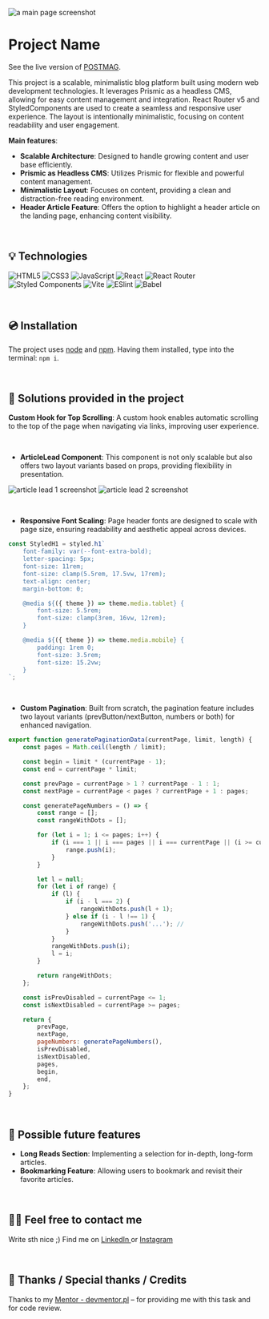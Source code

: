 ![a main page screenshot](src/images/main-page-screenshot.png)

# Project Name

See the live version of [POSTMAG](https://yakksiek.github.io/blog-prismic-cms/#/).

This project is a scalable, minimalistic blog platform built using modern web development technologies. It leverages Prismic as a headless CMS, allowing for easy content management and integration. React Router v5 and StyledComponents are used to create a seamless and responsive user experience. The layout is intentionally minimalistic, focusing on content readability and user engagement.

**Main features**:

-   **Scalable Architecture**: Designed to handle growing content and user base efficiently.
-   **Prismic as Headless CMS**: Utilizes Prismic for flexible and powerful content management.
-   **Minimalistic Layout**: Focuses on content, providing a clean and distraction-free reading environment.
-   **Header Article Feature**: Offers the option to highlight a header article on the landing page, enhancing content visibility.

&nbsp;

## 💡 Technologies

![HTML5](https://img.shields.io/badge/html5-%23E34F26.svg?style=for-the-badge&logo=html5&logoColor=white)
![CSS3](https://img.shields.io/badge/css3-%231572B6.svg?style=for-the-badge&logo=css3&logoColor=white)
![JavaScript](https://img.shields.io/badge/javascript-%23323330.svg?style=for-the-badge&logo=javascript&logoColor=%23F7DF1E)
![React](https://img.shields.io/badge/react-%2320232a.svg?style=for-the-badge&logo=react&logoColor=%2361DAFB)
![React Router](https://img.shields.io/badge/React_Router-CA4245?style=for-the-badge&logo=react-router&logoColor=white)
![Styled Components](https://img.shields.io/badge/styled--components-DB7093?style=for-the-badge&logo=styled-components&logoColor=white)
![Vite](https://img.shields.io/badge/vite-%23646CFF.svg?style=for-the-badge&logo=vite&logoColor=white)
![ESlint](https://img.shields.io/badge/ESLint-4B3263?style=for-the-badge&logo=eslint&logoColor=white)
![Babel](https://img.shields.io/badge/Babel-F9DC3e?style=for-the-badge&logo=babel&logoColor=black)

&nbsp;

## 💿 Installation

The project uses [node](https://nodejs.org/en/) and [npm](https://www.npmjs.com/). Having them installed, type into the terminal: `npm i`.

&nbsp;

## 🤔 Solutions provided in the project

**Custom Hook for Top Scrolling**: A custom hook enables automatic scrolling to the top of the page when navigating via links, improving user experience.

&nbsp;

-   **ArticleLead Component**: This component is not only scalable but also offers two layout variants based on props, providing flexibility in presentation.

![article lead 1 screenshot](src/images/articlelead1.png)
![article lead 2 screenshot](src/images/articlelead2.png)

&nbsp;

-   **Responsive Font Scaling**: Page header fonts are designed to scale with page size, ensuring readability and aesthetic appeal across devices.

```javascript
const StyledH1 = styled.h1`
    font-family: var(--font-extra-bold);
    letter-spacing: 5px;
    font-size: 11rem;
    font-size: clamp(5.5rem, 17.5vw, 17rem);
    text-align: center;
    margin-bottom: 0;

    @media ${({ theme }) => theme.media.tablet} {
        font-size: 5.5rem;
        font-size: clamp(3rem, 16vw, 12rem);
    }

    @media ${({ theme }) => theme.media.mobile} {
        padding: 1rem 0;
        font-size: 3.5rem;
        font-size: 15.2vw;
    }
`;
```

&nbsp;

-   **Custom Pagination**: Built from scratch, the pagination feature includes two layout variants (prevButton/nextButton, numbers or both) for enhanced navigation.

```javascript
export function generatePaginationData(currentPage, limit, length) {
    const pages = Math.ceil(length / limit);

    const begin = limit * (currentPage - 1);
    const end = currentPage * limit;

    const prevPage = currentPage > 1 ? currentPage - 1 : 1;
    const nextPage = currentPage < pages ? currentPage + 1 : pages;

    const generatePageNumbers = () => {
        const range = [];
        const rangeWithDots = [];

        for (let i = 1; i <= pages; i++) {
            if (i === 1 || i === pages || i === currentPage || (i >= currentPage - 1 && i <= currentPage + 1)) {
                range.push(i);
            }
        }

        let l = null;
        for (let i of range) {
            if (l) {
                if (i - l === 2) {
                    rangeWithDots.push(l + 1);
                } else if (i - l !== 1) {
                    rangeWithDots.push('...'); //
                }
            }
            rangeWithDots.push(i);
            l = i;
        }

        return rangeWithDots;
    };

    const isPrevDisabled = currentPage <= 1;
    const isNextDisabled = currentPage >= pages;

    return {
        prevPage,
        nextPage,
        pageNumbers: generatePageNumbers(),
        isPrevDisabled,
        isNextDisabled,
        pages,
        begin,
        end,
    };
}
```

&nbsp;

## 💭 Possible future features

-   **Long Reads Section**: Implementing a selection for in-depth, long-form articles.
-   **Bookmarking Feature**: Allowing users to bookmark and revisit their favorite articles.

&nbsp;

## 🙋‍♂️ Feel free to contact me

Write sth nice ;) Find me on [LinkedIn ](https://www.linkedin.com/in/marcin-kulbicki-426817a4/) or [Instagram](https://www.instagram.com/yakksiek/)

&nbsp;

## 👏 Thanks / Special thanks / Credits

Thanks to my [Mentor - devmentor.pl](https://devmentor.pl/) – for providing me with this task and for code review.
